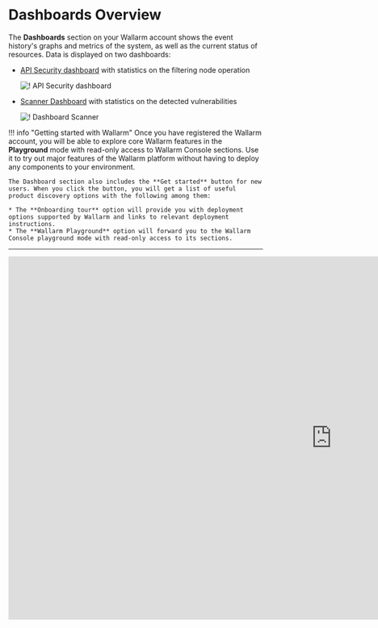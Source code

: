 [img-dashboard-waf]:        ../../images/user-guides/dashboard/dashboard-waf.png
[img-dashboard-scanner]:    ../../images/user-guides/dashboard/dashboard-scanner.png

[doc-scanner]:              ../scanner/intro.md

# Dashboards Overview

The **Dashboards** section on your Wallarm account shows the event history's graphs and metrics of the system, as well as the current status of resources. Data is displayed on two dashboards:

* [API Security dashboard](waf.md) with statistics on the filtering node operation

    ![! API Security dashboard](../../images/user-guides/dashboard/dashboard-waf.png)
* [Scanner Dashboard](scanner.md) with statistics on the detected vulnerabilities

    ![! Dashboard Scanner](../../images/user-guides/dashboard/dashboard-scanner.png)


!!! info "Getting started with Wallarm"
    Once you have registered the Wallarm account, you will be able to explore core Wallarm features in the **Playground** mode with read-only access to Wallarm Console sections. Use it to try out major features of the Wallarm platform without having to deploy any components to your environment.
    
    The Dashboard section also includes the **Get started** button for new users. When you click the button, you will get a list of useful product discovery options with the following among them:
    
    * The **Onboarding tour** option will provide you with deployment options supported by Wallarm and links to relevant deployment instructions.
    * The **Wallarm Playground** option will forward you to the Wallarm Console playground mode with read-only access to its sections.

----------

<div class="video-wrapper">
  <iframe width="1280" height="720" src="https://www.youtube.com/embed/6KBn59aGFxQ" frameborder="0" allow="accelerometer; autoplay; encrypted-media; gyroscope; picture-in-picture" allowfullscreen></iframe>
</div>